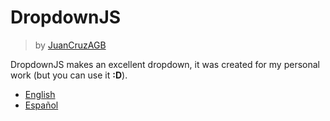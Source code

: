 # DropdownJS
> by [JuanCruzAGB](https://github.com/JuanCruzAGB)

DropdownJS makes an excellent dropdown, it was created for my personal work (but you can use it **:D**).

 - [English](https://github.com/JuanCruzAGB/DropdownJS/blob/master/doc/en.md)
 - [Español](https://github.com/JuanCruzAGB/DropdownJS/blob/master/doc/es.md)